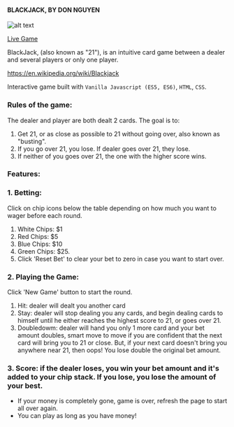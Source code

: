 #### BLACKJACK, BY DON NGUYEN

![alt text](https://media.giphy.com/media/5R0yySN75A48x4jvqH/giphy.gif)

[Live Game](https://thedonwind69.github.io/blackjack/index.html)

BlackJack, (also known as "21"), is an intuitive card game between a dealer and several players or only one player. 

https://en.wikipedia.org/wiki/Blackjack

Interactive game built with `Vanilla Javascript (ES5, ES6)`, `HTML`, `CSS`.

### Rules of the game:

The dealer and player are both dealt 2 cards. The goal is to:
1. Get 21, or as close as possible to 21 without going over, also known as "busting".
2. If you go over 21, you lose. If dealer goes over 21, they lose. 
3. If neither of you goes over 21, the one with the higher score wins.

### Features:

### 1. Betting: 

Click on chip icons below the table depending on how much you want to wager before each round. 
1. White Chips: $1
2. Red Chips: $5
3. Blue Chips: $10
4. Green Chips: $25. 
5. Click 'Reset Bet' to clear your bet to zero in case you want to start over.

### 2. Playing the Game: 

Click 'New Game' button to start the round.
1. Hit: dealer will dealt you another card
2. Stay: dealer will stop dealing you any cards, and begin dealing cards to himself until he either reaches the highest score to 21, or goes over 21.
3. Doubledowm: dealer will hand you only 1 more card and your bet amount doubles, smart move to move if you are confident that the next card will bring you to 21 or close. But, if your next card doesn't bring you anywhere near 21, then oops! You lose double the original bet amount.

### 3. Score: if the dealer loses, you win your bet amount and it's added to your chip stack. If you lose, you lose the amount of your best. 
- If your money is completely gone, game is over, refresh the page to start all over again.
- You can play as long as you have money!

<!-- <div>
    <img src="/screenshots/screen13.png" width="600px" height="370px"</img> 
</div> -->